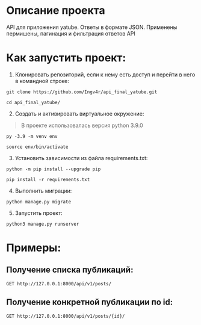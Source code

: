 # Описание проекта
API для приложения yatube. Ответы в формате JSON. Применены пермишены, пагинация и фильтрация ответов API
# Как запустить проект:
1. Клонировать репозиторий, если к нему есть доступ и перейти в него в командной строке:
```
git clone https://github.com/Ingv4r/api_final_yatube.git
```
```
cd api_final_yatube/
```
2. Cоздать и активировать виртуальное окружение: 
>В проекте использовалась версия python 3.9.0
```
py -3.9 -m venv env
```
```
source env/bin/activate
```
3. Установить зависимости из файла requirements.txt:
```
python -m pip install --upgrade pip
```
```
pip install -r requirements.txt
```
4. Выполнить миграции:
```
python manage.py migrate
```
5. Запустить проект:
```
python3 manage.py runserver
```
# Примеры:
## Получение списка публикаций:
```
GET http://127.0.0.1:8000/api/v1/posts/
```
## Получение конкретной публикации по id:
```
GET http://127.0.0.1:8000/api/v1/posts/{id}/
```
